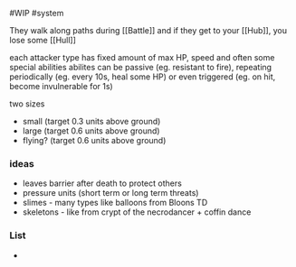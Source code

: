 #WIP 
#system 

They walk along paths during [[Battle]] and if they get to your [[Hub]], you lose some [[Hull]]

each attacker type has fixed amount of max HP, speed and often some special abilities
abilites can be passive (eg. resistant to fire), repeating periodically (eg. every 10s, heal some HP) or even triggered (eg. on hit, become invulnerable for 1s)

two sizes
- small (target 0.3 units above ground)
- large (target 0.6 units above ground)
- flying? (target 0.6 units above ground)

### ideas
- leaves barrier after death to protect others
- pressure units (short term or long term threats) 
- slimes - many types like balloons from Bloons TD
- skeletons - like from crypt of the necrodancer + coffin dance

### List
- 